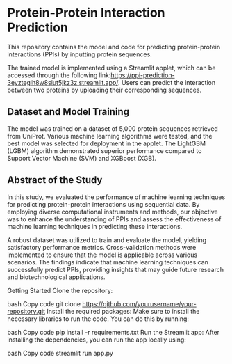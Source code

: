 
# Protein-Protein Interaction Prediction
This repository contains the model and code for predicting protein-protein interactions (PPIs) by inputting protein sequences.

The trained model is implemented using a Streamlit applet, which can be accessed through the following link:https://ppi-prediction-3eyzteglh8w8siut5jkz3z.streamlit.app/. Users can predict the interaction between two proteins by uploading their corresponding sequences.

## Dataset and Model Training
The model was trained on a dataset of 5,000 protein sequences retrieved from UniProt. Various machine learning algorithms were tested, and the best model was selected for deployment in the applet. The LightGBM (LGBM) algorithm demonstrated superior performance compared to Support Vector Machine (SVM) and XGBoost (XGB).

## Abstract of the Study
In this study, we evaluated the performance of machine learning techniques for predicting protein-protein interactions using sequential data. By employing diverse computational instruments and methods, our objective was to enhance the understanding of PPIs and assess the effectiveness of machine learning techniques in predicting these interactions.

A robust dataset was utilized to train and evaluate the model, yielding satisfactory performance metrics. Cross-validation methods were implemented to ensure that the model is applicable across various scenarios. The findings indicate that machine learning techniques can successfully predict PPIs, providing insights that may guide future research and biotechnological applications.

Getting Started
Clone the repository:

bash
Copy code
git clone https://github.com/yourusername/your-repository.git
Install the required packages: Make sure to install the necessary libraries to run the code. You can do this by running:

bash
Copy code
pip install -r requirements.txt
Run the Streamlit app: After installing the dependencies, you can run the app locally using:

bash
Copy code
streamlit run app.py









